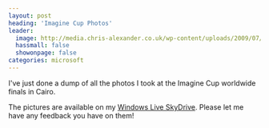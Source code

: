 ```yaml
---
layout: post
heading: 'Imagine Cup Photos'
leader:
  image: http://media.chris-alexander.co.uk/wp-content/uploads/2009/07/2-12-blog-200x300.jpg
  hassmall: false
  showonpage: false
categories: microsoft
---
```


I've just done a dump of all the photos I took at the Imagine Cup worldwide finals in Cairo.

<!-- Replace missing image from http://media.chris-alexander.co.uk/wp-content/uploads/2009/07/2-12-blog-200x300.jpg -->

The pictures are available on my [Windows Live SkyDrive](http://cid-c16ba2a0210af2a8.skydrive.live.com/browse.aspx/Imagine%20Cup%20Pics?authkey=G2xvpWtR5zg%24). Please let me have any feedback you have on them!
